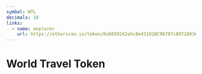 ```yaml
---
symbol: WTL
decimals: 18
links:
  - name: explorer
    url: https://etherscan.io/token/0x6859242a5c8e43101BC96787c09728036590083B
---
```


# World Travel Token

